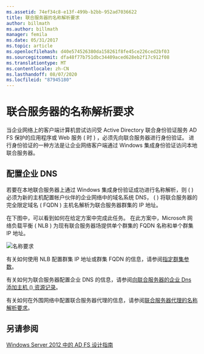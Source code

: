 ```yaml
---
ms.assetid: 74ef34c8-e13f-499b-b2bb-952ad7036622
title: 联合服务器的名称解析要求
author: billmath
ms.author: billmath
manager: femila
ms.date: 05/31/2017
ms.topic: article
ms.openlocfilehash: d40e574526380da158261f8fe45ce226ced2bf03
ms.sourcegitcommit: dfa48f77b751dbc34409aced628eb2f17c912f08
ms.translationtype: MT
ms.contentlocale: zh-CN
ms.lasthandoff: 08/07/2020
ms.locfileid: "87945180"
---
```

# <a name="name-resolution-requirements-for-federation-servers"></a>联合服务器的名称解析要求

当企业网络上的客户端计算机尝试访问受 Active Directory 联合身份验证服务 AD FS 保护的应用程序或 Web 服务 \( 时 \) ，必须先向联合服务器进行身份验证。 进行身份验证的一种方法是让企业网络客户端通过 Windows 集成身份验证访问本地联合服务器。

## <a name="configure-corporate-dns"></a>配置企业 DNS
若要在本地联合服务器上通过 Windows 集成身份验证成功进行名称解析，则 \( \) 必须为新的主机配置帐户伙伴的企业网络中的域名系统 DNS， \( \) 将联合服务器的完全限定域名 \( FQDN \) 主机名解析为联合服务器群集的 IP 地址。

在下图中，可以看到如何在给定方案中完成此任务。 在此方案中，Microsoft 网络负载平衡 \( NLB \) 为现有联合服务器场提供单个群集的 FQDN 名称和单个群集 IP 地址。

![名称要求](media/adfs2_deploy_single_fs.gif)

有关如何使用 NLB 配置群集 IP 地址或群集 FQDN 的信息，请参阅[指定群集参数](https://go.microsoft.com/fwlink/?LinkId=75282)。

有关如何为联合服务器配置企业 DNS 的信息，请参阅[向联合服务器的企业 Dns 添加主机 &#40;&#41; 资源记录](../../ad-fs/deployment/Add-a-Host--A--Resource-Record-to-Corporate-DNS-for-a-Federation-Server.md)。

有关如何在外围网络中配置联合服务器代理的信息，请参阅[联合服务器代理的名称解析要求](Name-Resolution-Requirements-for-Federation-Server-Proxies.md)。


## <a name="see-also"></a>另请参阅
[Windows Server 2012 中的 AD FS 设计指南](AD-FS-Design-Guide-in-Windows-Server-2012.md)
